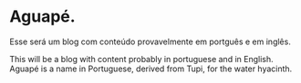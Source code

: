 # Aguapé. 

Esse será um blog com conteúdo provavelmente em portguês e em inglês.

This will be a blog with content probably in portuguese and in English. 
Aguapé is a name in Portuguese, derived from Tupi, for the water hyacinth. 
